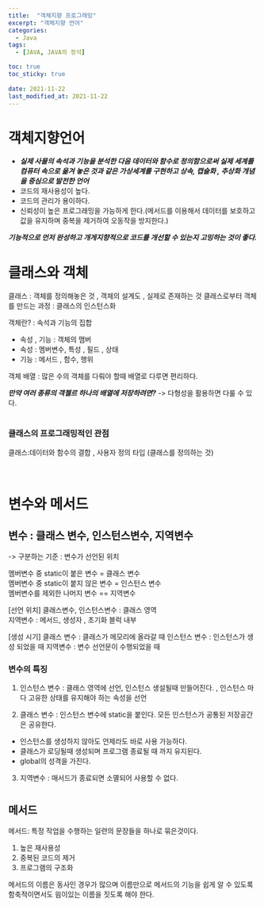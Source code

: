 ```yaml
---
title:  "객체지향 프로그래밍"
excerpt: "객체지향 언어"
categories:
  - Java
tags:
  - [JAVA, JAVA의 정석]

toc: true
toc_sticky: true
 
date: 2021-11-22
last_modified_at: 2021-11-22
---
```


# 객체지향언어
- ***실제 사물의 속석과 기능을 분석한 다음 데이터와 함수로 정의함으로써 실제 세계를 컴퓨터 속으로 옮겨 놓은 것과 같은 가상세계를 구현하고 상속, 캡슐화 , 추상화 개념을 중심으로 발전한 언어***
- 코드의 재사용성이 높다.
- 코드의 관리가 용이하다. 
- 신뢰성이 높은 프로그래밍을 가능하게 한다.(메서드를 이용해서 데이터를 보호하고 값을 유지하며 중복을 제거하여 오동작을 방지한다.)

***기능적으로 먼저 완성하고 개게지향적으로 코드를 개선할 수 있는지 고밍하는 것이 좋다.***



# 클래스와 객체 
클래스 : 객체를 정의해놓은 것 , 객체의 설계도 , 실제로 존재하는 것 
클래스로부터 객체를 만드는 과정  : 클래스의 인스턴스화

객체란? : 속석과 기능의 집합 
- 속성 , 기능 : 객체의 맴버
- 속성 : 멤버변수, 특성 , 필드 , 상태
- 기능 : 메서드 , 함수, 행위 

객체 배열 : 많은 수의 객체를 다뤄야 할때 배열로 다루면 편리하다.

***만약 여러 종류의 객첼르 하나의 배열에 저장하려면?***
-> 다형성을 활용하면 다룰 수 있다.     
  #
  
### 클래스의 프로그래밍적인 관점 
클래스:데이터와 함수의 결합 , 사용자 정의 타입 (클래스를 정의하는 것)
<br><br><br>

# 변수와 메서드 
## 변수 : 클래스 변수, 인스턴스변수, 지역변수
-> 구분하는 기준 : 변수가 선언된 위치 

멤버변수 중 static이 붙은 변수 = 클래스 변수  
멤버변수 중 static이 붙지 않은 변수 = 인스턴스 변수  
멤버변수를 제외한 나머지 변수 == 지역변수

[선언 위치]
클래스변수, 인스턴스변수 : 클래스 영역  
지역변수 : 메서드, 생성자 , 초기화 블럭 내부  

[생성 시기]
클래스 변수 : 클래스가 메모리에 올라갈 때 
인스턴스 변수 : 인스턴스가 생성 되었을 때 
지역변수 : 변수 선언문이 수행되었을 때 

### 변수의 특징 
1. 인스턴스 변수 : 클래스 영역에 선언, 인스턴스 생설될때 만들어진다. , 인스턴스 마다 고유한 상태를 유지해야 하는 속성을 선언

2. 클래스 변수 : 인스턴스 변수에 static을 붙인다. 모든 인스턴스가 공통된 저장공간은 공유한다. 
- 인스턴스를 생성하지 않아도 언제라도 바로 사용 가능하다. 
- 클래스가 로딩될때 생성되며 프로그램 종료될 때 까지 유지된다. 
- global의 성격을 가진다.   

3. 지역변수 : 매서드가 종료되면 소멸되어 사용할 수 없다. 
  
  
  #

## 메서드 
메서드: 특정 작업을 수행하는 일련의 문장들을 하나로 묶은것이다.

1. 높은 재사용성 
2. 중복된 코드의 제거 
3. 프로그램의 구조화 

메서드의 이름은 동사인 경우가 많으며 이름만으로 메서드의 기능을 쉽게 알 수 있도록 함축적이면서도 읨이있는 이름을 짓도록 해야 한다.

